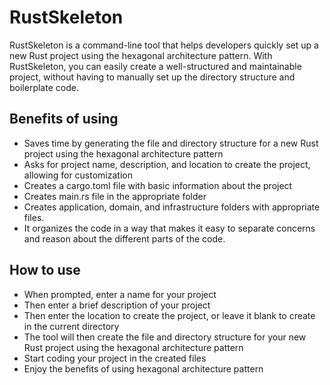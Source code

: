 # RustSkeleton
RustSkeleton is a command-line tool that helps developers quickly set up a new Rust project using the hexagonal architecture pattern. With RustSkeleton, you can easily create a well-structured and maintainable project, without having to manually set up the directory structure and boilerplate code.


## Benefits of using
- Saves time by generating the file and directory structure for a new Rust project using the hexagonal architecture pattern
- Asks for project name, description, and location to create the project, allowing for customization
- Creates a cargo.toml file with basic information about the project
- Creates main.rs file in the appropriate folder
- Creates application, domain, and infrastructure folders with appropriate files.
- It organizes the code in a way that makes it easy to separate concerns and reason about the different parts of the code.

## How to use
- When prompted, enter a name for your project
- Then enter a brief description of your project
- Then enter the location to create the project, or leave it blank to create in the current directory
- The tool will then create the file and directory structure for your new Rust project using the hexagonal architecture pattern
- Start coding your project in the created files
- Enjoy the benefits of using hexagonal architecture pattern
